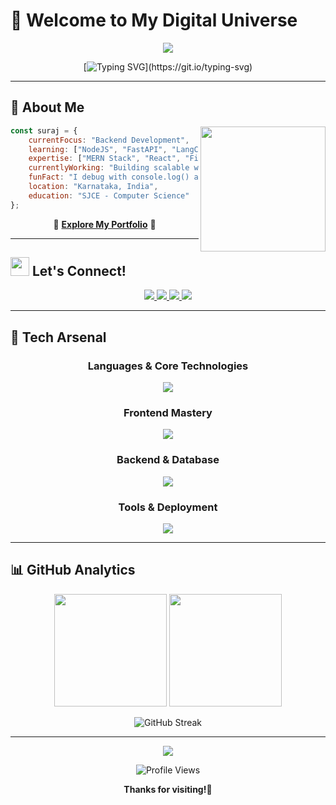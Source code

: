 # 💫 Welcome to My Digital Universe

<div align="center">
  <img src="https://capsule-render.vercel.app/api?type=waving&color=gradient&customColorList=6,11,20&height=180&section=header&text=Suraj%20S%20G%20Dhanva&fontSize=42&fontColor=ffffff&animation=twinkling&fontAlignY=32" />
</div>

<div align="center">
  
[![Typing SVG](https://readme-typing-svg.herokuapp.com?font=Fira+Code&size=22&duration=3000&pause=1000&color=00D9FF&center=true&vCenter=true&width=600&lines=Student+%40+SJCE+%7C+Intern+%40+Deloitte;Exploring+MERN+%26+Beyond;AI+Enthusiast%2C+Web+Dev+Explorer;Learning.+Building.+Growing.)](https://git.io/typing-svg)

</div>

---

## 🎯 **About Me**

<img align="right" src="https://user-images.githubusercontent.com/74038190/219923809-b86dc415-a0c2-4a38-bc88-ad6cf06395a8.gif" width="200" />

```javascript
const suraj = {
    currentFocus: "Backend Development",
    learning: ["NodeJS", "FastAPI", "LangChain", "Docker"],
    expertise: ["MERN Stack", "React", "Firebase", "API Design"],
    currentlyWorking: "Building scalable web applications",
    funFact: "I debug with console.log() and I'm proud of it! 😄",
    location: "Karnataka, India",
    education: "SJCE - Computer Science"
};
```

<div align="center">
  
  🌟 **[Explore My Portfolio](https://suraj-23-portfolio.vercel.app/)** 🌟
  
</div>

---

## <img src="https://user-images.githubusercontent.com/74038190/212284087-bbe7e430-757e-4901-90bf-4cd2ce3e1852.gif" width="30"> Let's Connect!

<div align="center">
  <a href="https://www.linkedin.com/in/suraj-s-g-dhanva-995a23298/" target="_blank">
    <img src="https://img.shields.io/badge/-LinkedIn-0077B5?style=for-the-badge&logo=linkedin&logoColor=white&animation=pulse"/>
  </a>
  <a href="https://instagram.com/suraj_sg23" target="_blank">
    <img src="https://img.shields.io/badge/-Instagram-E4405F?style=for-the-badge&logo=instagram&logoColor=white"/>
  </a>
  <a href="mailto:surajsgd23@gmail.com" target="_blank">
    <img src="https://img.shields.io/badge/-Gmail-D14836?style=for-the-badge&logo=gmail&logoColor=white"/>
  </a>
  <a href="https://github.com/SurajSG23?tab=repositories" target="_blank">
    <img src="https://img.shields.io/badge/-Repositories-181717?style=for-the-badge&logo=github&logoColor=white"/>
  </a>
</div>

---

## 🚀 **Tech Arsenal**

<div align="center">

### **Languages & Core Technologies**
<img src="https://skillicons.dev/icons?i=c,java,js,ts,python,nodejs&theme=dark" />

### **Frontend Mastery**
<img src="https://skillicons.dev/icons?i=html,css,react,tailwind,bootstrap&theme=dark" />

### **Backend & Database**
<img src="https://skillicons.dev/icons?i=express,mongodb,firebase,mysql&theme=dark" />

### **Tools & Deployment**
<img src="https://skillicons.dev/icons?i=git,github,vercel,vscode,postman,figma&theme=dark" />

</div>


---

## 📊 **GitHub Analytics**

<div align="center">
  
  <img height="180em" src="https://github-readme-stats-sigma-five.vercel.app/api?username=SurajSG23&show_icons=true&theme=tokyonight&include_all_commits=true&count_private=true&hide_border=true&bg_color=0D1117"/>
  <img height="180em" src="https://github-readme-stats-sigma-five.vercel.app/api/top-langs/?username=SurajSG23&layout=compact&langs_count=8&theme=tokyonight&hide_border=true&bg_color=0D1117"/>
  
</div>

<div align="center">
  
  ![GitHub Streak](https://streak-stats.demolab.com?user=SurajSG23&theme=tokyonight&hide_border=true&background=0D1117)
  
</div>

---

<div align="center">
  
  <img src="https://capsule-render.vercel.app/api?type=waving&color=gradient&height=100&section=footer" />
  
  ![Profile Views](https://komarev.com/ghpvc/?username=SurajSG23&label=Profile%20Views&color=blueviolet&style=for-the-badge)
  
  **Thanks for visiting!🙂**
  
</div>
